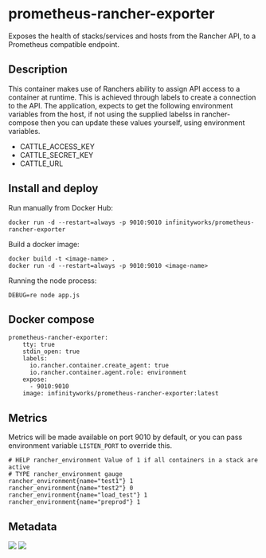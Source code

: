 # prometheus-rancher-exporter

Exposes the health of stacks/services and hosts from the Rancher API, to a Prometheus compatible endpoint. 

## Description

This container makes use of Ranchers ability to assign API access to a container at runtime. This is achieved through labels to create a connection to the API.
The application, expects to get the following environment variables from the host, if not using the supplied labelss in rancher-compose then you can update these values yourself, using environment variables.

* CATTLE_ACCESS_KEY
* CATTLE_SECRET_KEY
* CATTLE_URL

## Install and deploy

Run manually from Docker Hub:
```
docker run -d --restart=always -p 9010:9010 infinityworks/prometheus-rancher-exporter
```

Build a docker image:
```
docker build -t <image-name> .
docker run -d --restart=always -p 9010:9010 <image-name>
```

Running the node process:
```
DEBUG=re node app.js
```

## Docker compose

```
prometheus-rancher-exporter:
    tty: true
    stdin_open: true
    labels:
      io.rancher.container.create_agent: true
      io.rancher.container.agent.role: environment
    expose:
      - 9010:9010
    image: infinityworks/prometheus-rancher-exporter:latest
```

## Metrics

Metrics will be made available on port 9010 by default, or you can pass environment variable ```LISTEN_PORT``` to override this.

```
# HELP rancher_environment Value of 1 if all containers in a stack are active
# TYPE rancher_environment gauge
rancher_environment{name="test1"} 1
rancher_environment{name="test2"} 0
rancher_environment{name="load_test"} 1
rancher_environment{name="preprod"} 1
```

## Metadata
[![](https://images.microbadger.com/badges/version/infinityworks/prometheus-rancher-exporter.svg)](http://microbadger.com/images/infinityworks/prometheus-rancher-exporter "Get your own version badge on microbadger.com") [![](https://images.microbadger.com/badges/image/infinityworks/prometheus-rancher-exporter.svg)](http://microbadger.com/images/infinityworks/prometheus-rancher-exporter "Get your own image badge on microbadger.com")
